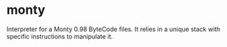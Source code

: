 # monty
Interpreter for a Monty 0.98 ByteCode files. It relies in a unique stack with specific instructions to manipulate it.
